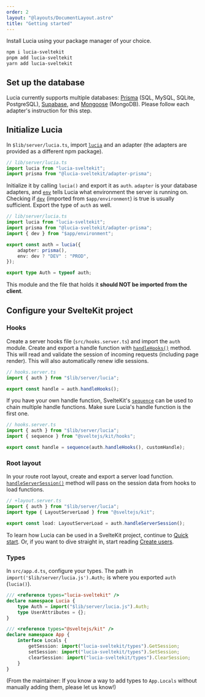 ```yaml
---
order: 2
layout: "@layouts/DocumentLayout.astro"
title: "Getting started"
---
```


Install Lucia using your package manager of your choice.

```bash
npm i lucia-sveltekit
pnpm add lucia-sveltekit
yarn add lucia-sveltekit
```

## Set up the database

Lucia currently supports multiple databases: [Prisma](/learn/adapters/prisma) (SQL, MySQL, SQLite, PostgreSQL), [Supabase](/learn/adapters/supabase), and [Mongoose](/learn/adapters/mongoose) (MongoDB). Please follow each adapter's instruction for this step.

## Initialize Lucia

In `$lib/server/lucia.ts`, import [`lucia`](/reference/api/server-api#lucia) and an adapter (the adapters are provided as a different npm package).

```ts
// lib/server/lucia.ts
import lucia from "lucia-sveltekit";
import prisma from "@lucia-sveltekit/adapter-prisma";
```

Initialize it by calling `lucia()` and export it as `auth`. `adapter` is your database adapters, and [`env`](/reference/configure/lucia-configurations#env) tells Lucia what environment the server is running on. Checking if [`dev`](https://kit.svelte.dev/docs/modules#$app-environment-dev) (imported from `$app/environment`) is true is usually sufficient. Export the type of `auth` as well.

```ts
// lib/server/lucia.ts
import lucia from "lucia-sveltekit";
import prisma from "@lucia-sveltekit/adapter-prisma";
import { dev } from "$app/environment";

export const auth = lucia({
    adapter: prisma(),
    env: dev ? "DEV" : "PROD",
});

export type Auth = typeof auth;
```

This module and the file that holds it **should NOT be imported from the client**.

## Configure your SvelteKit project

### Hooks

Create a server hooks file (`src/hooks.server.ts`) and import the `auth` module. Create and export a handle function with [`handleHooks()`](/reference/api/server-api#handlehooks) method. This will read and validate the session of incoming requests (including page render). This will also automatically renew idle sessions.

```ts
// hooks.server.ts
import { auth } from "$lib/server/lucia";

export const handle = auth.handleHooks();
```

If you have your own handle function, SvelteKit's [`sequence`](https://kit.svelte.dev/docs/modules#sveltejs-kit-hooks-sequence) can be used to chain multiple handle functions. Make sure Lucia's handle function is the first one.

```ts
// hooks.server.ts
import { auth } from "$lib/server/lucia";
import { sequence } from "@sveltejs/kit/hooks";

export const handle = sequence(auth.handleHooks(), customHandle);
```

### Root layout

In your route root layout, create and export a server load function. [`handleServerSession()`](/reference/api/server-api#handleserversession) method will pass on the session data from hooks to load functions.

```ts
// +layout.server.ts
import { auth } from "$lib/server/lucia";
import type { LayoutServerLoad } from "@sveltejs/kit";

export const load: LayoutServerLoad = auth.handleServerSession();
```

To learn how Lucia can be used in a SvelteKit project, continue to [Quick start](/learn/start-here/quick-start). Or, if you want to dive straight in, start reading [Create users](/learn/basics/create-users).

### Types

In `src/app.d.ts`, configure your types. The path in `import('$lib/server/lucia.js').Auth;` is where you exported `auth` (`lucia()`).

```ts
/// <reference types="lucia-sveltekit" />
declare namespace Lucia {
    type Auth = import("$lib/server/lucia.js").Auth;
    type UserAttributes = {};
}

/// <reference types="@sveltejs/kit" />
declare namespace App {
    interface Locals {
        getSession: import("lucia-sveltekit/types").GetSession;
        setSession: import("lucia-sveltekit/types").SetSession;
        clearSession: import("lucia-sveltekit/types").ClearSession;
    }
}
```

(From the maintainer: If you know a way to add types to `App.Locals` without manually adding them, please let us know!)
